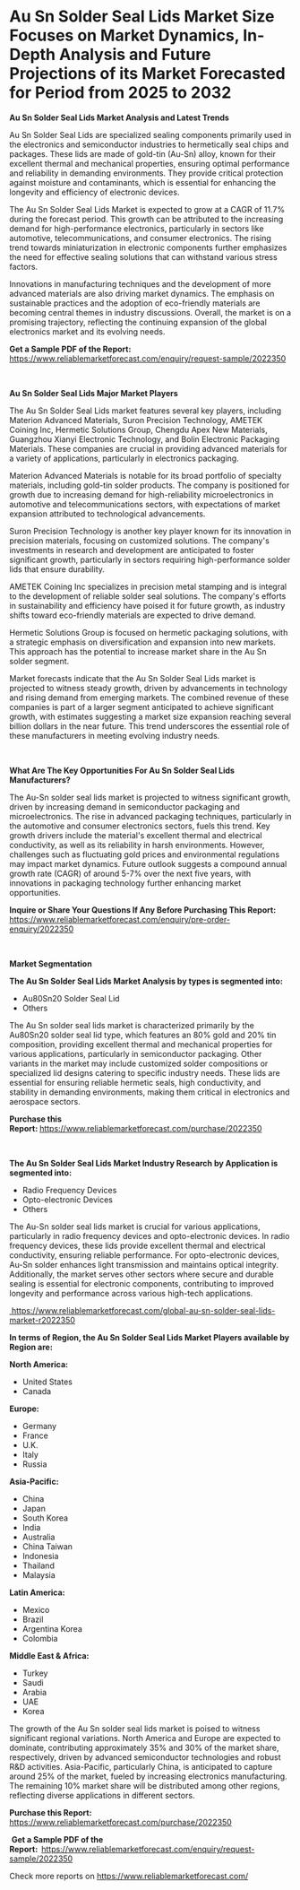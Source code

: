 <p><h1>Au Sn Solder Seal Lids Market Size Focuses on Market Dynamics, In-Depth Analysis and Future Projections of its Market Forecasted for Period from 2025 to 2032</h1></p><p><strong>Au Sn Solder Seal Lids Market Analysis and Latest Trends</strong></p>
<p><p>Au Sn Solder Seal Lids are specialized sealing components primarily used in the electronics and semiconductor industries to hermetically seal chips and packages. These lids are made of gold-tin (Au-Sn) alloy, known for their excellent thermal and mechanical properties, ensuring optimal performance and reliability in demanding environments. They provide critical protection against moisture and contaminants, which is essential for enhancing the longevity and efficiency of electronic devices.</p><p>The Au Sn Solder Seal Lids Market is expected to grow at a CAGR of 11.7% during the forecast period. This growth can be attributed to the increasing demand for high-performance electronics, particularly in sectors like automotive, telecommunications, and consumer electronics. The rising trend towards miniaturization in electronic components further emphasizes the need for effective sealing solutions that can withstand various stress factors.</p><p>Innovations in manufacturing techniques and the development of more advanced materials are also driving market dynamics. The emphasis on sustainable practices and the adoption of eco-friendly materials are becoming central themes in industry discussions. Overall, the market is on a promising trajectory, reflecting the continuing expansion of the global electronics market and its evolving needs.</p></p>
<p><strong>Get a Sample PDF of the Report:&nbsp;</strong> <a href="https://www.reliablemarketforecast.com/enquiry/request-sample/2022350?utm_campaign=3078&utm_medium=2&utm_source=Github&utm_content=ia&utm_term=29032025&utm_id=au-sn-solder-seal-lids">https://www.reliablemarketforecast.com/enquiry/request-sample/2022350</a></p>
<p>&nbsp;</p>
<p><strong>Au Sn Solder Seal Lids Major Market Players</strong></p>
<p><p>The Au Sn Solder Seal Lids market features several key players, including Materion Advanced Materials, Suron Precision Technology, AMETEK Coining Inc, Hermetic Solutions Group, Chengdu Apex New Materials, Guangzhou Xianyi Electronic Technology, and Bolin Electronic Packaging Materials. These companies are crucial in providing advanced materials for a variety of applications, particularly in electronics packaging.</p><p>Materion Advanced Materials is notable for its broad portfolio of specialty materials, including gold-tin solder products. The company is positioned for growth due to increasing demand for high-reliability microelectronics in automotive and telecommunications sectors, with expectations of market expansion attributed to technological advancements.</p><p>Suron Precision Technology is another key player known for its innovation in precision materials, focusing on customized solutions. The company's investments in research and development are anticipated to foster significant growth, particularly in sectors requiring high-performance solder lids that ensure durability.</p><p>AMETEK Coining Inc specializes in precision metal stamping and is integral to the development of reliable solder seal solutions. The company's efforts in sustainability and efficiency have poised it for future growth, as industry shifts toward eco-friendly materials are expected to drive demand.</p><p>Hermetic Solutions Group is focused on hermetic packaging solutions, with a strategic emphasis on diversification and expansion into new markets. This approach has the potential to increase market share in the Au Sn solder segment.</p><p>Market forecasts indicate that the Au Sn Solder Seal Lids market is projected to witness steady growth, driven by advancements in technology and rising demand from emerging markets. The combined revenue of these companies is part of a larger segment anticipated to achieve significant growth, with estimates suggesting a market size expansion reaching several billion dollars in the near future. This trend underscores the essential role of these manufacturers in meeting evolving industry needs.</p></p>
<p>&nbsp;</p>
<p><strong>What Are The Key Opportunities For Au Sn Solder Seal Lids Manufacturers?</strong></p>
<p><p>The Au-Sn solder seal lids market is projected to witness significant growth, driven by increasing demand in semiconductor packaging and microelectronics. The rise in advanced packaging techniques, particularly in the automotive and consumer electronics sectors, fuels this trend. Key growth drivers include the material's excellent thermal and electrical conductivity, as well as its reliability in harsh environments. However, challenges such as fluctuating gold prices and environmental regulations may impact market dynamics. Future outlook suggests a compound annual growth rate (CAGR) of around 5-7% over the next five years, with innovations in packaging technology further enhancing market opportunities.</p></p>
<p><strong>Inquire or Share Your Questions If Any Before Purchasing This Report:</strong> <a href="https://www.reliablemarketforecast.com/enquiry/pre-order-enquiry/2022350?utm_campaign=3078&utm_medium=2&utm_source=Github&utm_content=ia&utm_term=29032025&utm_id=au-sn-solder-seal-lids">https://www.reliablemarketforecast.com/enquiry/pre-order-enquiry/2022350</a></p>
<p>&nbsp;</p>
<p><strong>Market Segmentation</strong></p>
<p><strong>The Au Sn Solder Seal Lids Market Analysis by types is segmented into:</strong></p>
<p><ul><li>Au80Sn20 Solder Seal Lid</li><li>Others</li></ul></p>
<p><p>The Au Sn solder seal lids market is characterized primarily by the Au80Sn20 solder seal lid type, which features an 80% gold and 20% tin composition, providing excellent thermal and mechanical properties for various applications, particularly in semiconductor packaging. Other variants in the market may include customized solder compositions or specialized lid designs catering to specific industry needs. These lids are essential for ensuring reliable hermetic seals, high conductivity, and stability in demanding environments, making them critical in electronics and aerospace sectors.</p></p>
<p><strong>Purchase this Report:&nbsp;</strong><a href="https://www.reliablemarketforecast.com/purchase/2022350?utm_campaign=3078&utm_medium=2&utm_source=Github&utm_content=ia&utm_term=29032025&utm_id=au-sn-solder-seal-lids">https://www.reliablemarketforecast.com/purchase/2022350</a></p>
<p>&nbsp;</p>
<p><strong>The Au Sn Solder Seal Lids Market Industry Research by Application is segmented into:</strong></p>
<p><ul><li>Radio Frequency Devices</li><li>Opto-electronic Devices</li><li>Others</li></ul></p>
<p><p>The Au-Sn solder seal lids market is crucial for various applications, particularly in radio frequency devices and opto-electronic devices. In radio frequency devices, these lids provide excellent thermal and electrical conductivity, ensuring reliable performance. For opto-electronic devices, Au-Sn solder enhances light transmission and maintains optical integrity. Additionally, the market serves other sectors where secure and durable sealing is essential for electronic components, contributing to improved longevity and performance across various high-tech applications.</p></p>
<p><a href="https://www.reliablemarketforecast.com/global-au-sn-solder-seal-lids-market-r2022350?utm_campaign=3078&utm_medium=2&utm_source=Github&utm_content=ia&utm_term=29032025&utm_id=au-sn-solder-seal-lids">&nbsp;https://www.reliablemarketforecast.com/global-au-sn-solder-seal-lids-market-r2022350</a></p>
<p><strong>In terms of Region, the Au Sn Solder Seal Lids Market Players available by Region are:</strong></p>
<p>
    <p> <strong> North America: </strong>
        <ul>
            <li>United States</li>
            <li>Canada</li>
        </ul>
        </p> 
    <p> <strong> Europe: </strong>
        <ul>
            <li>Germany</li>
            <li>France</li>
            <li>U.K.</li>
            <li>Italy</li>
            <li>Russia</li>
        </ul>
        </p> 
    <p> <strong> Asia-Pacific: </strong>
        <ul>
            <li>China</li>
            <li>Japan</li>
            <li>South Korea</li>
            <li>India</li>
            <li>Australia</li>
            <li>China Taiwan</li>
            <li>Indonesia</li>
            <li>Thailand</li>
            <li>Malaysia</li>
        </ul>
        </p> 
    <p> <strong> Latin America: </strong>
        <ul>
            <li>Mexico</li>
            <li>Brazil</li>
            <li>Argentina Korea</li>
            <li>Colombia</li>
        </ul>
        </p> 
    <p> <strong> Middle East & Africa: </strong>
        <ul>
            <li>Turkey</li>
            <li>Saudi</li>
            <li>Arabia</li>
            <li>UAE</li>
            <li>Korea</li>
        </ul>
    </p>
    </p>
<p><p>The growth of the Au Sn solder seal lids market is poised to witness significant regional variations. North America and Europe are expected to dominate, contributing approximately 35% and 30% of the market share, respectively, driven by advanced semiconductor technologies and robust R&D activities. Asia-Pacific, particularly China, is anticipated to capture around 25% of the market, fueled by increasing electronics manufacturing. The remaining 10% market share will be distributed among other regions, reflecting diverse applications in different sectors.</p></p>
<p><strong>Purchase this Report: </strong><a href="https://www.reliablemarketforecast.com/purchase/2022350?utm_campaign=3078&utm_medium=2&utm_source=Github&utm_content=ia&utm_term=29032025&utm_id=au-sn-solder-seal-lids">https://www.reliablemarketforecast.com/purchase/2022350</a></p>
<p>&nbsp;<strong>Get a Sample PDF of the Report:&nbsp;&nbsp;</strong><a href="https://www.reliablemarketforecast.com/enquiry/request-sample/2022350?utm_campaign=3078&utm_medium=2&utm_source=Github&utm_content=ia&utm_term=29032025&utm_id=au-sn-solder-seal-lids">https://www.reliablemarketforecast.com/enquiry/request-sample/2022350</a></p>
<p><strong></strong></p>
<p>Check more reports on <a href="https://www.reliablemarketforecast.com/?utm_campaign=3078&utm_medium=2&utm_source=Github&utm_content=ia&utm_term=29032025&utm_id=au-sn-solder-seal-lids">https://www.reliablemarketforecast.com/</a></p>